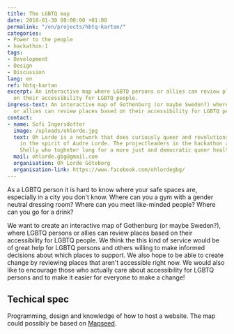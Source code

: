 ```yaml
---
title: The LGBTQ map
date: 2018-01-30 00:00:00 +01:00
permalink: "/en/projects/hbtq-kartan/"
categories:
- Power to the people
- hackathon-1
tags:
- Development
- Design
- Discussion
lang: en
ref: hbtq-kartan
excerpt: An interactive map where LGBTQ persons or allies can review places based
  on their accessibility for LGBTQ people.
ingress-text: An interactive map of Gothenburg (or maybe Sweden?) where LGBTQ persons
  or allies can review places based on their accessibility for LGBTQ people.
contact:
- name: Sofi Ingersdotter
  image: /uploads/ohlorde.jpg
  text: Oh Lorde is a network that does curiously queer and revolutionary things togheter
    in the spirit of Audre Lorde. The projectleaders in the hackathon are Nino and
    Shelly who togheter long for a more just and democratic queer health.
  mail: ohlorde.gbg@gmail.com
  organisation: Oh Lorde Göteborg
  organisation-link: https://www.facebook.com/ohlordegbg/
---
```


As a LGBTQ person it is hard to know where your safe spaces are, especially in a city you don't know. Where can you a gym with a gender neutral dressing room? Where can you meet like-minded people? Where can you go for a drink?

We want to create an interactive map of Gothenburg (or maybe Sweden?), where LGBTQ persons or allies can review places based on their accessibility for LGBTQ people. We think the this kind of service would be of great help for LGBTQ persons and others willing to make informed decisions about which places to support. We also hope to be able to create change by reviewing places that aren't accessible right now. We would also like to encourage those who actually care about accessibility for LGBTQ persons and to make it easier for everyone to make a change!

## Techical spec

Programming, design and knowledge of how to host a website. The map could possibly be based on [Mapseed](https://www.mapseed.org/).
